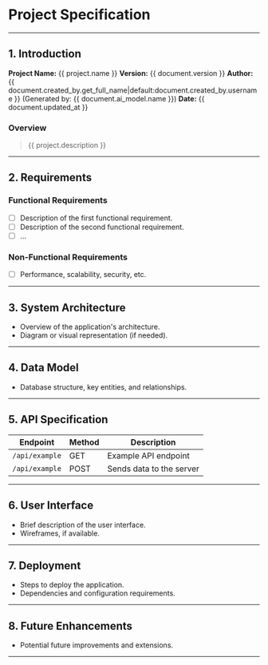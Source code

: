 # Project Specification

---

## 1. Introduction

**Project Name:** {{ project.name }}
**Version:** {{ document.version }}
**Author:** {{ document.created_by.get_full_name|default:document.created_by.username }} (Generated by: {{ document.ai_model.name }})
**Date:** {{ document.updated_at }}

### Overview

> {{ project.description }}

---

## 2. Requirements

### Functional Requirements

- [ ] Description of the first functional requirement.
- [ ] Description of the second functional requirement.
- [ ] ...

### Non-Functional Requirements

- [ ] Performance, scalability, security, etc.

---

## 3. System Architecture

- Overview of the application's architecture.
- Diagram or visual representation (if needed).

---

## 4. Data Model

- Database structure, key entities, and relationships.

---

## 5. API Specification

| Endpoint | Method | Description |
|----------|--------|-------------|
| `/api/example` | GET | Example API endpoint |
| `/api/example` | POST | Sends data to the server |

---

## 6. User Interface

- Brief description of the user interface.
- Wireframes, if available.

---

## 7. Deployment

- Steps to deploy the application.
- Dependencies and configuration requirements.

---

## 8. Future Enhancements

- Potential future improvements and extensions.

---
